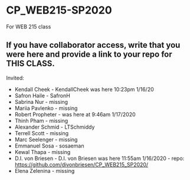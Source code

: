 # CP_WEB215-SP2020
For WEB 215 class
## If you have collaborator access, write that you were here and provide a link to your repo for **THIS CLASS**. 

Invited:
- Kendall Cheek - KendallCheek was here 10:23pm 1/16/20
- Safron Haile - SafronH
- Sabrina Nur - missing
- Mariia Pavlenko - missing
- Robert Propheter - was here at 9:46am 1/17/2020
- Thinh Pham - missing
- Alexander Schmid - LTSchmiddy
- Terrell Scott - missing
- Marc Seelenger - missing
- Emmanuel Sosa - sosaeman
- Kewal Thapa - missing
- D.I. von Briesen - D.I. von Briesen was here 11:55am 1/16/2020 - repo: https://github.com/divonbriesen/CP_WEB215_SP2020/
- Elena Zelenina - missing
